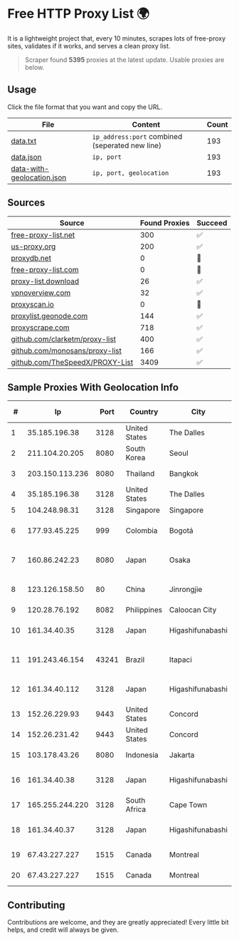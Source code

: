 
# Free HTTP Proxy List 🌍

It is a lightweight project that, every 10 minutes, scrapes lots of free-proxy sites, validates if it works, and serves a clean proxy list.


> Scraper found **5395** proxies at the latest update. Usable proxies are below.

## Usage

Click the file format that you want and copy the URL.


|File|Content|Count|
|----|-------|-----|
|[data.txt](https://raw.githubusercontent.com/themiralay/Proxy-List-World/master/data.txt)|`ip_address:port` combined (seperated new line)|193|
|[data.json](https://raw.githubusercontent.com/themiralay/Proxy-List-World/master/data.json)|`ip, port`|193|
|[data-with-geolocation.json](https://raw.githubusercontent.com/themiralay/Proxy-List-World/master/data-with-geolocation.json)|`ip, port, geolocation`|193|

## Sources

|Source|Found Proxies|Succeed|
|------|-------------|-------|
|[free-proxy-list.net](https://free-proxy-list.net)|300|✅|
|[us-proxy.org](https://www.us-proxy.org)|200|✅|
|[proxydb.net](http://proxydb.net)|0|🚫|
|[free-proxy-list.com](https://free-proxy-list.com/?page=&port=&type%5B%5D=http&type%5B%5D=https&up_time=0&search=Search)|0|🚫|
|[proxy-list.download](https://www.proxy-list.download/HTTP)|26|✅|
|[vpnoverview.com](https://vpnoverview.com/privacy/anonymous-browsing/free-proxy-servers)|32|✅|
|[proxyscan.io](https://www.proxyscan.io)|0|🚫|
|[proxylist.geonode.com](https://proxylist.geonode.com/api/proxy-list?limit=300&page=1&sort_by=lastChecked&sort_type=desc&protocols=http,https)|144|✅|
|[proxyscrape.com](https://api.proxyscrape.com/v2/?request=displayproxies&protocol=http&timeout=10000&country=all&ssl=all&anonymity=all)|718|✅|
|[github.com/clarketm/proxy-list](https://raw.githubusercontent.com/clarketm/proxy-list/master/proxy-list-raw.txt)|400|✅|
|[github.com/monosans/proxy-list](https://raw.githubusercontent.com/monosans/proxy-list/main/proxies/http.txt)|166|✅|
|[github.com/TheSpeedX/PROXY-List](https://raw.githubusercontent.com/TheSpeedX/PROXY-List/master/http.txt)|3409|✅|


## Sample Proxies With Geolocation Info

|#|Ip|Port|Country|City|Internet Service Provider|
|-|--|----|-------|----|-------------------------|
|1|35.185.196.38|3128|United States|The Dalles|Google LLC|
|2|211.104.20.205|8080|South Korea|Seoul|Korea Telecom|
|3|203.150.113.236|8080|Thailand|Bangkok|Internet Thailand Company Ltd.|
|4|35.185.196.38|3128|United States|The Dalles|Google LLC|
|5|104.248.98.31|3128|Singapore|Singapore|DigitalOcean, LLC|
|6|177.93.45.225|999|Colombia|Bogotá|TV AZTECA SUCURSAL COLOMBIA|
|7|160.86.242.23|8080|Japan|Osaka|Sony Network Communications Inc|
|8|123.126.158.50|80|China|Jinrongjie|China Unicom Beijing Province Network|
|9|120.28.76.192|8082|Philippines|Caloocan City|Globe Telecom|
|10|161.34.40.35|3128|Japan|Higashifunabashi|NTT PC Communications, Inc.|
|11|191.243.46.154|43241|Brazil|Itapaci|Microturbo Telecomunicacoes Ltda-me|
|12|161.34.40.112|3128|Japan|Higashifunabashi|NTT PC Communications, Inc.|
|13|152.26.229.93|9443|United States|Concord|MCNC|
|14|152.26.231.42|9443|United States|Concord|MCNC|
|15|103.178.43.26|8080|Indonesia|Jakarta|PT PHATRIA INTI PERSADA|
|16|161.34.40.38|3128|Japan|Higashifunabashi|NTT PC Communications, Inc.|
|17|165.255.244.220|3128|South Africa|Cape Town|Afrihost (Pty) Ltd|
|18|161.34.40.37|3128|Japan|Higashifunabashi|NTT PC Communications, Inc.|
|19|67.43.227.227|1515|Canada|Montreal|GloboTech Communications|
|20|67.43.227.227|1515|Canada|Montreal|GloboTech Communications|



## Contributing

Contributions are welcome, and they are greatly appreciated! Every
little bit helps, and credit will always be given.

